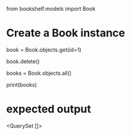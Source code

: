from bookshelf.models import Book

# Create a Book instance
book = Book.objects.get(id=1)

book.delete()

books = Book.objects.all()

print(books)

# expected output
<QuerySet []>